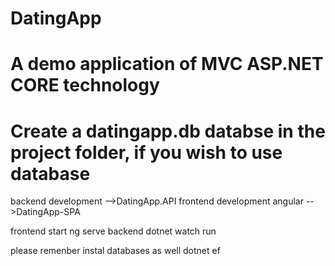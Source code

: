 # DatingApp

# A demo application of MVC ASP.NET CORE technology

# Create a datingapp.db databse in the project folder, if you wish to use database

backend development -->DatingApp.API
frontend development angular -->DatingApp-SPA

frontend start ng serve
backend dotnet watch run

please remenber instal databases as well
dotnet ef

